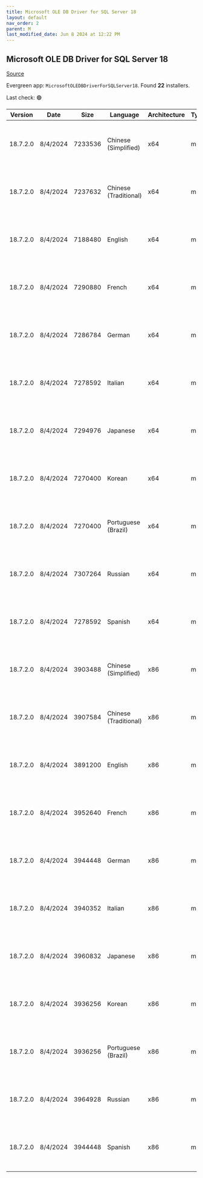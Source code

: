 ```yaml
---
title: Microsoft OLE DB Driver for SQL Server 18
layout: default
nav_order: 2
parent: M
last_modified_date: Jun 8 2024 at 12:22 PM
---
```


## Microsoft OLE DB Driver for SQL Server 18

[Source](https://learn.microsoft.com/en-us/sql/connect/oledb/release-notes-for-oledb-driver-for-sql-server?view=sql-server-ver16#previous-releases)

Evergreen app: `MicrosoftOLEDBDriverForSQLServer18`. Found **22** installers.

Last check: 🟢

| Version  | Date     | Size    | Language              | Architecture | Type | URI                                                                                                                                                                                                                                          |
| -------- | -------- | ------- | --------------------- | ------------ | ---- | -------------------------------------------------------------------------------------------------------------------------------------------------------------------------------------------------------------------------------------------- |
| 18.7.2.0 | 8/4/2024 | 7233536 | Chinese (Simplified)  | x64          | msi  | [https://download.microsoft.com/download/2/6/1/2613c841-cf12-4ba3-b0f8-50dcc195faa4/zh-CN/18.7.2.0/x64/msoledbsql.msi](https://download.microsoft.com/download/2/6/1/2613c841-cf12-4ba3-b0f8-50dcc195faa4/zh-CN/18.7.2.0/x64/msoledbsql.msi) |
| 18.7.2.0 | 8/4/2024 | 7237632 | Chinese (Traditional) | x64          | msi  | [https://download.microsoft.com/download/2/6/1/2613c841-cf12-4ba3-b0f8-50dcc195faa4/zh-TW/18.7.2.0/x64/msoledbsql.msi](https://download.microsoft.com/download/2/6/1/2613c841-cf12-4ba3-b0f8-50dcc195faa4/zh-TW/18.7.2.0/x64/msoledbsql.msi) |
| 18.7.2.0 | 8/4/2024 | 7188480 | English               | x64          | msi  | [https://download.microsoft.com/download/2/6/1/2613c841-cf12-4ba3-b0f8-50dcc195faa4/en-US/18.7.2.0/x64/msoledbsql.msi](https://download.microsoft.com/download/2/6/1/2613c841-cf12-4ba3-b0f8-50dcc195faa4/en-US/18.7.2.0/x64/msoledbsql.msi) |
| 18.7.2.0 | 8/4/2024 | 7290880 | French                | x64          | msi  | [https://download.microsoft.com/download/2/6/1/2613c841-cf12-4ba3-b0f8-50dcc195faa4/fr-FR/18.7.2.0/x64/msoledbsql.msi](https://download.microsoft.com/download/2/6/1/2613c841-cf12-4ba3-b0f8-50dcc195faa4/fr-FR/18.7.2.0/x64/msoledbsql.msi) |
| 18.7.2.0 | 8/4/2024 | 7286784 | German                | x64          | msi  | [https://download.microsoft.com/download/2/6/1/2613c841-cf12-4ba3-b0f8-50dcc195faa4/de-DE/18.7.2.0/x64/msoledbsql.msi](https://download.microsoft.com/download/2/6/1/2613c841-cf12-4ba3-b0f8-50dcc195faa4/de-DE/18.7.2.0/x64/msoledbsql.msi) |
| 18.7.2.0 | 8/4/2024 | 7278592 | Italian               | x64          | msi  | [https://download.microsoft.com/download/2/6/1/2613c841-cf12-4ba3-b0f8-50dcc195faa4/it-IT/18.7.2.0/x64/msoledbsql.msi](https://download.microsoft.com/download/2/6/1/2613c841-cf12-4ba3-b0f8-50dcc195faa4/it-IT/18.7.2.0/x64/msoledbsql.msi) |
| 18.7.2.0 | 8/4/2024 | 7294976 | Japanese              | x64          | msi  | [https://download.microsoft.com/download/2/6/1/2613c841-cf12-4ba3-b0f8-50dcc195faa4/ja-JP/18.7.2.0/x64/msoledbsql.msi](https://download.microsoft.com/download/2/6/1/2613c841-cf12-4ba3-b0f8-50dcc195faa4/ja-JP/18.7.2.0/x64/msoledbsql.msi) |
| 18.7.2.0 | 8/4/2024 | 7270400 | Korean                | x64          | msi  | [https://download.microsoft.com/download/2/6/1/2613c841-cf12-4ba3-b0f8-50dcc195faa4/ko-KR/18.7.2.0/x64/msoledbsql.msi](https://download.microsoft.com/download/2/6/1/2613c841-cf12-4ba3-b0f8-50dcc195faa4/ko-KR/18.7.2.0/x64/msoledbsql.msi) |
| 18.7.2.0 | 8/4/2024 | 7270400 | Portuguese (Brazil)   | x64          | msi  | [https://download.microsoft.com/download/2/6/1/2613c841-cf12-4ba3-b0f8-50dcc195faa4/pt-BR/18.7.2.0/x64/msoledbsql.msi](https://download.microsoft.com/download/2/6/1/2613c841-cf12-4ba3-b0f8-50dcc195faa4/pt-BR/18.7.2.0/x64/msoledbsql.msi) |
| 18.7.2.0 | 8/4/2024 | 7307264 | Russian               | x64          | msi  | [https://download.microsoft.com/download/2/6/1/2613c841-cf12-4ba3-b0f8-50dcc195faa4/ru-RU/18.7.2.0/x64/msoledbsql.msi](https://download.microsoft.com/download/2/6/1/2613c841-cf12-4ba3-b0f8-50dcc195faa4/ru-RU/18.7.2.0/x64/msoledbsql.msi) |
| 18.7.2.0 | 8/4/2024 | 7278592 | Spanish               | x64          | msi  | [https://download.microsoft.com/download/2/6/1/2613c841-cf12-4ba3-b0f8-50dcc195faa4/es-ES/18.7.2.0/x64/msoledbsql.msi](https://download.microsoft.com/download/2/6/1/2613c841-cf12-4ba3-b0f8-50dcc195faa4/es-ES/18.7.2.0/x64/msoledbsql.msi) |
| 18.7.2.0 | 8/4/2024 | 3903488 | Chinese (Simplified)  | x86          | msi  | [https://download.microsoft.com/download/2/6/1/2613c841-cf12-4ba3-b0f8-50dcc195faa4/zh-CN/18.7.2.0/x86/msoledbsql.msi](https://download.microsoft.com/download/2/6/1/2613c841-cf12-4ba3-b0f8-50dcc195faa4/zh-CN/18.7.2.0/x86/msoledbsql.msi) |
| 18.7.2.0 | 8/4/2024 | 3907584 | Chinese (Traditional) | x86          | msi  | [https://download.microsoft.com/download/2/6/1/2613c841-cf12-4ba3-b0f8-50dcc195faa4/zh-TW/18.7.2.0/x86/msoledbsql.msi](https://download.microsoft.com/download/2/6/1/2613c841-cf12-4ba3-b0f8-50dcc195faa4/zh-TW/18.7.2.0/x86/msoledbsql.msi) |
| 18.7.2.0 | 8/4/2024 | 3891200 | English               | x86          | msi  | [https://download.microsoft.com/download/2/6/1/2613c841-cf12-4ba3-b0f8-50dcc195faa4/en-US/18.7.2.0/x86/msoledbsql.msi](https://download.microsoft.com/download/2/6/1/2613c841-cf12-4ba3-b0f8-50dcc195faa4/en-US/18.7.2.0/x86/msoledbsql.msi) |
| 18.7.2.0 | 8/4/2024 | 3952640 | French                | x86          | msi  | [https://download.microsoft.com/download/2/6/1/2613c841-cf12-4ba3-b0f8-50dcc195faa4/fr-FR/18.7.2.0/x86/msoledbsql.msi](https://download.microsoft.com/download/2/6/1/2613c841-cf12-4ba3-b0f8-50dcc195faa4/fr-FR/18.7.2.0/x86/msoledbsql.msi) |
| 18.7.2.0 | 8/4/2024 | 3944448 | German                | x86          | msi  | [https://download.microsoft.com/download/2/6/1/2613c841-cf12-4ba3-b0f8-50dcc195faa4/de-DE/18.7.2.0/x86/msoledbsql.msi](https://download.microsoft.com/download/2/6/1/2613c841-cf12-4ba3-b0f8-50dcc195faa4/de-DE/18.7.2.0/x86/msoledbsql.msi) |
| 18.7.2.0 | 8/4/2024 | 3940352 | Italian               | x86          | msi  | [https://download.microsoft.com/download/2/6/1/2613c841-cf12-4ba3-b0f8-50dcc195faa4/it-IT/18.7.2.0/x86/msoledbsql.msi](https://download.microsoft.com/download/2/6/1/2613c841-cf12-4ba3-b0f8-50dcc195faa4/it-IT/18.7.2.0/x86/msoledbsql.msi) |
| 18.7.2.0 | 8/4/2024 | 3960832 | Japanese              | x86          | msi  | [https://download.microsoft.com/download/2/6/1/2613c841-cf12-4ba3-b0f8-50dcc195faa4/ja-JP/18.7.2.0/x86/msoledbsql.msi](https://download.microsoft.com/download/2/6/1/2613c841-cf12-4ba3-b0f8-50dcc195faa4/ja-JP/18.7.2.0/x86/msoledbsql.msi) |
| 18.7.2.0 | 8/4/2024 | 3936256 | Korean                | x86          | msi  | [https://download.microsoft.com/download/2/6/1/2613c841-cf12-4ba3-b0f8-50dcc195faa4/ko-KR/18.7.2.0/x86/msoledbsql.msi](https://download.microsoft.com/download/2/6/1/2613c841-cf12-4ba3-b0f8-50dcc195faa4/ko-KR/18.7.2.0/x86/msoledbsql.msi) |
| 18.7.2.0 | 8/4/2024 | 3936256 | Portuguese (Brazil)   | x86          | msi  | [https://download.microsoft.com/download/2/6/1/2613c841-cf12-4ba3-b0f8-50dcc195faa4/pt-BR/18.7.2.0/x86/msoledbsql.msi](https://download.microsoft.com/download/2/6/1/2613c841-cf12-4ba3-b0f8-50dcc195faa4/pt-BR/18.7.2.0/x86/msoledbsql.msi) |
| 18.7.2.0 | 8/4/2024 | 3964928 | Russian               | x86          | msi  | [https://download.microsoft.com/download/2/6/1/2613c841-cf12-4ba3-b0f8-50dcc195faa4/ru-RU/18.7.2.0/x86/msoledbsql.msi](https://download.microsoft.com/download/2/6/1/2613c841-cf12-4ba3-b0f8-50dcc195faa4/ru-RU/18.7.2.0/x86/msoledbsql.msi) |
| 18.7.2.0 | 8/4/2024 | 3944448 | Spanish               | x86          | msi  | [https://download.microsoft.com/download/2/6/1/2613c841-cf12-4ba3-b0f8-50dcc195faa4/es-ES/18.7.2.0/x86/msoledbsql.msi](https://download.microsoft.com/download/2/6/1/2613c841-cf12-4ba3-b0f8-50dcc195faa4/es-ES/18.7.2.0/x86/msoledbsql.msi) |
